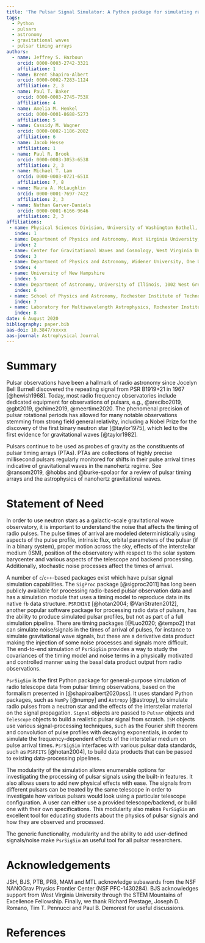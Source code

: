 ```yaml
---
title: 'The Pulsar Signal Simulator: A Python package for simulating radio signal data from pulsars'
tags:
  - Python
  - pulsars
  - astronomy
  - gravitational waves
  - pulsar timing arrays
authors:
  - name: Jeffrey S. Hazboun
    orcid: 0000-0003-2742-3321
    affiliation: 1
  - name: Brent Shapiro-Albert
    orcid: 0000-0002-7283-1124
    affiliation: 2, 3
  - name: Paul T. Baker
    orcid: 0000-0003-2745-753X
    affiliation: 4
  - name: Amelia M. Henkel
    orcid: 0000-0001-8688-5273
    affiliation: 5
  - name: Cassidy M. Wagner
    orcid: 0000-0002-1186-2082
    affiliation: 6
  - name: Jacob Hesse
    affiliation: 1
  - name: Paul R. Brook
    orcid: 0000-0003-3053-6538
    affiliation: 2, 3
  - name: Michael T. Lam
    orcid: 0000-0003-0721-651X
    affiliation: 7, 8
  - name: Maura A. McLaughlin
    orcid: 0000-0001-7697-7422
    affiliation: 2, 3
  - name: Nathan Garver-Daniels
    orcid: 0000-0001-6166-9646
    affiliation: 2, 3
affiliations:
 - name: Physical Sciences Division, University of Washington Bothell, 18115 Campus Way NE, Bothell, WA 98011, USA
   index: 1
 - name: Department of Physics and Astronomy, West Virginia University, P.O. Box 6315, Morgantown, WV 26506, USA
   index: 2
 - name: Center for Gravitational Waves and Cosmology, West Virginia University, Chestnut Ridge Research Building, Morgantown, WV 26505, USA
   index: 3
 - name: Department of Physics and Astronomy, Widener University, One University Place, Chester, PA 19013, USA
   index: 4
 - name: University of New Hampshire
   index: 5
 - name: Department of Astronomy, University of Illinois, 1002 West Green Street, Urbana IL 61802, USA
   index: 6
 - name: School of Physics and Astronomy, Rochester Institute of Technology, Rochester, NY 14623, USA
   index: 7
 - name: Laboratory for Multiwavelength Astrophysics, Rochester Institute of Technology, Rochester, NY 14623, USA
   index: 8
date: 6 August 2020
bibliography: paper.bib
aas-doi: 10.3847/xxxxx
aas-journal: Astrophysical Journal
---
```


# Summary

Pulsar observations have been a hallmark of radio astronomy since Jocelyn Bell Burnell
discovered the repeating signal from PSR B1919+21 in 1967 [@hewish1968]. Today, most radio frequency observatories include dedicated equipment for observations of pulsars, e.g., @arecibo2019, @gbt2019, @chime2019, @meertime2020.
The phenomenal precision of pulsar rotational periods has allowed for many notable observations stemming from strong field general relativity, including a Nobel Prize for the discovery of the first binary neutron star [@taylor1975], which led to the first evidence for gravitational waves [@taylor1982].

Pulsars continue to be used as probes of gravity as the constituents of pulsar timing arrays (PTAs). PTAs are collections of highly precise millisecond pulsars regularly
monitored for shifts in their pulse arrival times indicative of gravitational
waves in the nanohertz regime. See @ransom2019, @hobbs and @burke-spolaor for a review of
pulsar timing arrays and the astrophysics of nanohertz gravitational waves.

# Statement of Need

In order to use neutron stars as a galactic-scale gravitational wave observatory, it is important to understand the noise that affects the timing of radio pulses. The pulse times of arrival are modeled deterministically using aspects of the pulse profile, intrinsic flux, orbital parameters of the pulsar (if in a binary system), proper motion across the sky, effects of the interstellar medium (ISM), position of the observatory with respect to the solar system barycenter and various aspects of the telescope and backend processing.  Additionally, stochastic noise processes affect the times of arrival.

A number of `c`/`c++`-based packages exist which have pulsar signal simulation capabilities. The `SigProc` package [@sigproc2011] has long been publicly available for processing radio-based pulsar observation data and has a simulation module that uses a timing model to reproduce data in its native `fb` data structure. ``PSRCHIVE`` [@hotan2004; @VanStraten2012], another popular software package for processing radio data of pulsars,  has the ability to produce simulated pulsar profiles, but not as part of a full simulation pipeline. There are timing packages [@Luo2020; @tempo2] that can simulate noise/signals in the times of arrival of pulses, for instance to simulate gravitational wave signals, but these are a derivative data product making the injection of some noise processes and signals more difficult. The end-to-end simulation of ``PsrSigSim`` provides a way to study the covariances of the timing model and noise terms in a physically motivated and controlled manner using the basal data product output from radio observations.

``PsrSigSim`` is the first Python package for general-purpose simulation of radio telescope data from pulsar timing observations, based on the formalism presented in [@shapiroalbert2020pss].
It uses standard Python packages, such as ``NumPy`` [@numpy] and ``Astropy``
[@astropy], to simulate radio pulses from a neutron star and the effects of the interstellar material on the signal propagation. ``Signal`` objects are passed to ``Pulsar`` objects and `Telescope` objects to build a realistic pulsar signal from scratch. `ISM` objects use various signal-processing techniques, such as the Fourier shift theorem and convolution of pulse profiles with decaying exponentials, in order to simulate the frequency-dependent effects of the interstellar medium on pulse arrival times. ``PsrSigSim`` interfaces with various pulsar data standards, such as `PSRFITS` [@hotan2004], to build data products that can be passed to existing data-processing pipelines.

The modularity of the simulation allows enumerable options for investigating the processing of pulsar signals using the built-in features. It also allows users to add new physical effects with ease. The signals from different pulsars can be treated by the same telescope in order to investigate how various pulsars would look using a particular telescope configuration. A user can either use a provided telescope/backend, or build one with their own specifications.  This modularity also makes `PsrSigSim` an excellent tool for educating students about the physics of pulsar signals and how they are observed and processed.

The generic functionality, modularity and the ability to add user-defined signals/noise make `PsrSigSim` an useful tool for all pulsar researchers.

# Acknowledgements

JSH, BJS, PTB, PRB, MAM and MTL acknowledge subawards from the NSF NANOGrav Physics Frontier Center (NSF PFC-1430284). BJS acknowledges support from West Virginia University through the STEM Mountains of Excellence Fellowship. Finally, we thank Richard Prestage, Joseph D. Romano, Tim T. Pennucci and Paul B. Demorest for useful discussions.

# References
